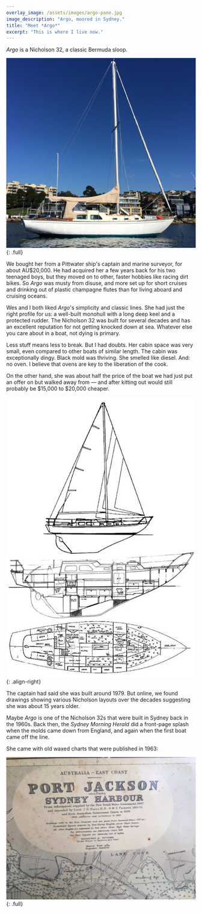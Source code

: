 ```yaml
---
overlay_image: /assets/images/argo-pano.jpg
image_description: "Argo, moored in Sydney."
title: "Meet *Argo*"
excerpt: "This is where I live now."
---
```

*Argo* is a Nicholson 32, a classic Bermuda sloop.

![full](/assets/images/argo-from-side.jpg)
{: .full}

We bought her from a Pittwater ship's captain and marine surveyor, for about AU$20,000. He had acquired her a few years back for his two teenaged boys, but they moved on to other, faster hobbies like racing dirt bikes. So *Argo* was musty from disuse, and more set up for short cruises and drinking out of plastic champagne flutes than for living aboard and cruising oceans.

Wes and I both liked *Argo*'s simplicity and classic lines. She had just the right profile for us: a well-built monohull with a long deep keel and a protected rudder. The Nicholson 32 was built for several decades and has an excellent reputation for not getting knocked down at sea. Whatever else you care about in a boat, not dying is primary.

Less stuff means less to break. But I had doubts. Her cabin space was very small, even compared to other boats of similar length. The cabin was exceptionally dingy. Black mold was thriving. She smelled like diesel. And: no oven. I believe that ovens are key to the liberation of the cook.

On the other hand, she was about half the price of the boat we had just put an offer on but walked away from — and after kitting out would still probably be $15,000 to $20,000 cheaper.

![image-right](/assets/images/nicholson-32-drawing.jpg){: .align-right}

The captain had said she was built around 1979. But online, we found drawings showing various Nicholson layouts over the decades suggesting she was about 15 years older.

Maybe *Argo* is one of the Nicholson 32s that were built in Sydney back in the 1960s. Back then, the *Sydney Morning Herald* did a front-page splash when the molds came down from England, and again when the first boat came off the line.

She came with old waxed charts that were published in 1963: 

![full](/assets/images/sydney-map-1.jpg)
{: .full}



